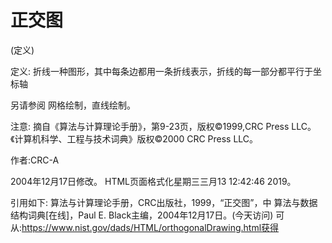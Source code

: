 # 正交图


(定义)



定义:
折线一种图形，其中每条边都用一条折线表示，折线的每一部分都平行于坐标轴



另请参阅
网格绘制，直线绘制。



注意:
摘自《算法与计算理论手册》，第9-23页，版权©1999,CRC Press LLC。《计算机科学、工程与技术词典》版权©2000 CRC Press LLC。


作者:CRC-A







2004年12月17日修改。
HTML页面格式化星期三三月13 12:42:46 2019。



引用如下:
算法与计算理论手册，CRC出版社，1999，“正交图”，中
算法与数据结构词典[在线]，Paul E. Black主编，2004年12月17日。(今天访问)
可从:https://www.nist.gov/dads/HTML/orthogonalDrawing.html获得